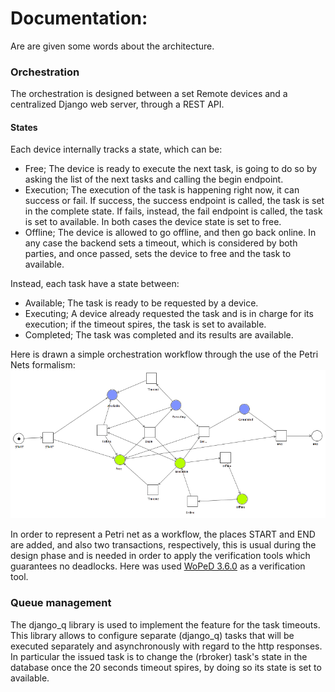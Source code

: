 # Documentation:
Are are given some words about the architecture.

### Orchestration
The orchestration is designed between a set Remote devices and a centralized Django web server, through a REST API.


#### States
Each device internally tracks a state, which can be:

- Free;
The device is ready to execute the next task, is going to do so by asking the list of the next tasks and calling the begin endpoint.
- Execution;
The execution of the task is happening right now, it can success or fail.
If success, the success endpoint is called, the task is set in the complete state. 
If fails, instead, the fail endpoint is called, the task is set to available. In both cases the device state is set to free.
- Offline;
The device is allowed to go offline, and then go back online. In any case the backend sets a timeout, which is considered by both parties, and once passed, sets the device to free and the task to available.

Instead, each task have a state between: 

- Available;
The task is ready to be requested by a device.
- Executing;
A device already requested the task and is in charge for its execution; if the timeout spires, the task is set to available.
- Completed;
The task was completed and its results are available.

Here is drawn a simple orchestration workflow through the use of the Petri Nets formalism:
![](/docs/pnet_v3.1.png)

In order to represent a Petri net as a workflow, the places START and END are added, and also two transactions, respectively, this is usual during the design phase and is needed in order to apply the verification tools which guarantees no deadlocks. Here was used [WoPeD 3.6.0](http://woped.dhbw-karlsruhe.de/woped/?page_id=22) as a verification tool.

### Queue management
The django_q library is used to implement the feature for the task timeouts. This library allows to configure separate (django_q) tasks that will be executed separately and asynchronously with regard to the http responses.
In particular the issued task is to change the (rbroker) task's state in the database once the 20 seconds timeout spires, by doing so its state is set to available.